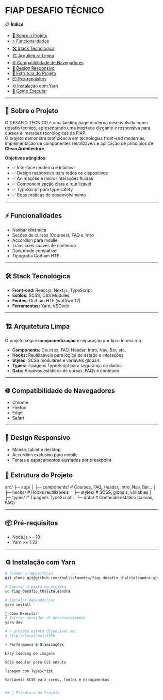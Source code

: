 # FIAP DESAFIO TÉCNICO

📋 **Índice**  
- [🎯 Sobre o Projeto](#-sobre-o-projeto)  
- [⚡ Funcionalidades](#-funcionalidades)  
- [🛠️ Stack Tecnológica](#-stack-tecnológica)  
- [🏗️ Arquitetura Limpa](#-arquitetura-limpa)  
- [🌐 Compatibilidade de Navegadores](#-compatibilidade-de-navegadores)  
- [📱 Design Responsivo](#-design-responsivo)  
- [📁 Estrutura do Projeto](#-estrutura-do-projeto)  
- [📦 Pré-requisitos](#-pré-requisitos)  
- [⚙️ Instalação com Yarn](#-instalação-com-yarn)  
- [🚀 Como Executar](#-como-executar)  

---

## 🎯 Sobre o Projeto
O DESAFIO TÉCNICO é uma landing page moderna desenvolvida como desafio técnico, apresentando uma interface elegante e responsiva para cursos e imersões tecnológicas da FIAP.  
O projeto demonstra proficiência em tecnologias front-end modernas, implementação de componentes reutilizáveis e aplicação de princípios de **Clean Architecture**.

**Objetivos atingidos:**
- ✅ Interface moderna e intuitiva  
- ✅ Design responsivo para todos os dispositivos  
- ✅ Animações e micro-interações fluidas  
- ✅ Componentização clara e reutilizável  
- ✅ TypeScript para type safety  
- ✅ Boas práticas de desenvolvimento  

---

## ⚡ Funcionalidades
- Navbar dinâmica  
- Seções de cursos (Courses), FAQ e Intro  
- Accordion para mobile  
- Transições suaves de conteúdo  
- Dark mode compatível  
- Tipografia Gotham HTF  

---

## 🛠️ Stack Tecnológica
- **Front-end:** React.js, Next.js, TypeScript  
- **Estilos:** SCSS, CSS Modules  
- **Fontes:** Gotham HTF (woff/woff2)  
- **Ferramentas:** Yarn, VSCode  

---

## 🏗️ Arquitetura Limpa
O projeto segue **componentização** e separação por tipo de recurso:  
- **Components:** Courses, FAQ, Header, Intro, Nav, Bar, etc.  
- **Hooks:** Reutilizáveis para lógica de estado e interações  
- **Styles:** SCSS modulares e variáveis globais  
- **Types:** Tipagens TypeScript para segurança de dados  
- **Data:** Arquivos estáticos de cursos, FAQs e conteúdo  

---

## 🌐 Compatibilidade de Navegadores
- Chrome  
- Firefox  
- Edge  
- Safari  

---

## 📱 Design Responsivo
- Mobile, tablet e desktop  
- Accordion exclusivo para mobile  
- Fontes e espaçamentos ajustados por breakpoint  

## 📁 Estrutura do Projeto
src/
├─ app/
│ ├─ components/ # Courses, FAQ, Header, Intro, Nav, Bar...
│ ├─ hooks/ # Hooks reutilizáveis
│ ├─ styles/ # SCSS, globals, variables
│ ├─ types/ # Tipagens TypeScript
│ └─ data/ # Conteúdo estático (cursos, FAQ)


---

## 📦 Pré-requisitos
- Node.js >= 18  
- Yarn >= 1.22  

---

## ⚙️ Instalação com Yarn
```bash
# Clonar o repositório
git clone git@github.com:thalitaleandra/fiap_desafio_thalitaleandra.git

# Acessar a pasta do projeto
cd fiap_desafio_thalitaleandra

# Instalar dependências
yarn install

🚀 Como Executar
# Iniciar servidor de desenvolvimento
yarn dev

# O projeto estará disponível em:
# http://localhost:3000

⚡ Performance & Otimizações

Lazy loading de imagens

SCSS modular para CSS enxuto

Tipagem com TypeScript

Variáveis SCSS para cores, fontes e espaçamentos


## 📁 Estrutura do Projeto
